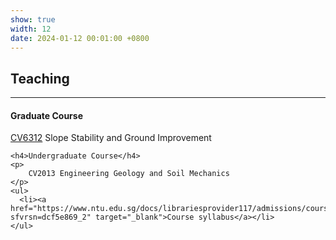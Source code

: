 ```yaml
---
show: true
width: 12
date: 2024-01-12 00:01:00 +0800
---
```


<div class="p-4">
    <h2>Teaching</h2>
    <hr />
    <h4>Graduate Course</h4>
    <p>
        <a href="https://www.ntu.edu.sg/cee/admissions/graduate/detail/master-of-science-in-civil-engineering#curriculum" target="_blank">CV6312</a> Slope Stability and Ground Improvement
    </p>

    <h4>Undergraduate Course</h4>
    <p>
        CV2013 Engineering Geology and Soil Mechanics
    </p>
    <ul>
      <li><a href="https://www.ntu.edu.sg/docs/librariesprovider117/admissions/courses/cv20136141a6e3dbb44e448be06622467f9dce.pdf?sfvrsn=dcf5e869_2" target="_blank">Course syllabus</a></li>
    </ul>  

</div>
